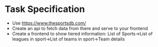 # Task Specification

* Use https://www.thesportsdb.com/
* Create an api to fetch data from there and serve to your frontend
* Create a frontend to show tiered information: List of Sports->List of leagues in sport->List of teams in sport->Team details